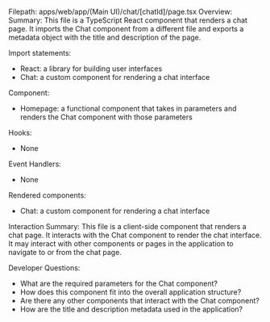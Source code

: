 Filepath: apps/web/app/(Main UI)/chat/[chatId]/page.tsx
Overview: Summary:
This file is a TypeScript React component that renders a chat page. It imports the Chat component from a different file and exports a metadata object with the title and description of the page.

Import statements:
- React: a library for building user interfaces
- Chat: a custom component for rendering a chat interface

Component:
- Homepage: a functional component that takes in parameters and renders the Chat component with those parameters

Hooks:
- None

Event Handlers:
- None

Rendered components:
- Chat: a custom component for rendering a chat interface

Interaction Summary:
This file is a client-side component that renders a chat page. It interacts with the Chat component to render the chat interface. It may interact with other components or pages in the application to navigate to or from the chat page.

Developer Questions:
- What are the required parameters for the Chat component?
- How does this component fit into the overall application structure?
- Are there any other components that interact with the Chat component?
- How are the title and description metadata used in the application?


